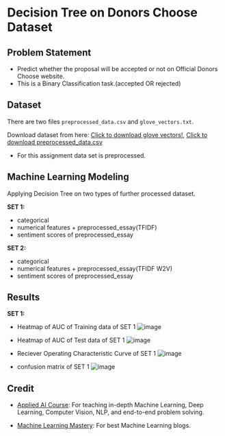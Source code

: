 # Decision Tree on Donors Choose Dataset

## Problem Statement
- Predict whether the proposal will be accepted or not on Official Donors Choose website.
- This is a Binary Classification task.(accepted OR rejected)


## Dataset
There are two files `preprocessed_data.csv` and `glove_vectors.txt`.

Download dataset from here: [Click to download glove vectors!](https://drive.google.com/file/d/1JdyOFAFmYNzCLOzWGu2Y9s063FGnFKh6/view?usp=sharing), [Click to download preprocessed_data.csv](https://drive.google.com/file/d/1upmTSogWSWZ3s10Zg5QqO0-BKNFKT6--/view?usp=sharing)

- For this assignment data set is preprocessed.

## Machine Learning Modeling
Applying Decision Tree on two types of further processed dataset.

__SET 1:__
- categorical
- numerical features + preprocessed_essay(TFIDF)
- sentiment scores of preprocessed_essay

__SET 2:__
- categorical
- numerical features + preprocessed_essay(TFIDF W2V)
- sentiment scores of preprocessed_essay

## Results
__SET 1:__
- Heatmap of AUC of Training data of SET 1
![image](https://user-images.githubusercontent.com/32350208/123643872-7a866000-d842-11eb-9af2-6e7d1f879875.png)

- Heatmap of AUC of Test data of SET 1
![image](https://user-images.githubusercontent.com/32350208/123643938-8c680300-d842-11eb-964e-25fd20783ea5.png)

- Reciever Operating Characteristic Curve of SET 1
![image](https://user-images.githubusercontent.com/32350208/123644063-a7d30e00-d842-11eb-9478-f1489e57e1d7.png)

- confusion matrix of SET 1
![image](https://user-images.githubusercontent.com/32350208/123644129-b7525700-d842-11eb-86c7-a48010d94ec4.png)


## Credit
- [Applied AI Course](https://www.appliedaicourse.com): For teaching in-depth Machine Learning, Deep Learning, Computer Vision, NLP, and end-to-end problem solving.

- [Machine Learning Mastery](https://www.machinelearningmastery.com): For best Machine Learning blogs.
